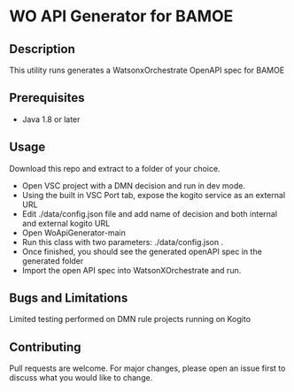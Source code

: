 # WO API Generator for BAMOE

## Description

This utility runs generates a WatsonxOrchestrate OpenAPI spec for BAMOE

## Prerequisites

- Java 1.8 or later

## Usage

Download this repo and extract to a folder of your choice.

- Open VSC project with a DMN decision and run in dev mode.
- Using the built in VSC Port tab, expose the kogito service as an external URL
- Edit ./data/config.json file and add name of decision and both internal and external kogito URL
- Open WoApiGenerator-main 
- Run this class with two parameters: ./data/config.json .
- Once finished, you should see the generated openAPI spec in the generated folder
- Import the open API spec into WatsonXOrchestrate and run.

## Bugs and Limitations
Limited testing performed on DMN rule projects running on Kogito

## Contributing
Pull requests are welcome. For major changes, please open an issue first to discuss what you would like to change.

